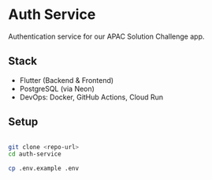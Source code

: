 # Auth Service

Authentication service for our APAC Solution Challenge app.

## Stack

- Flutter (Backend & Frontend)
- PostgreSQL (via Neon)
- DevOps: Docker, GitHub Actions, Cloud Run

## Setup

```bash

git clone <repo-url>
cd auth-service

cp .env.example .env
```
